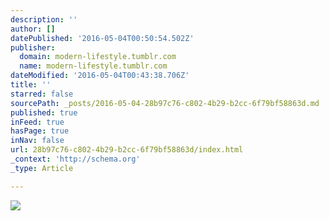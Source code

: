 ```yaml
---
description: ''
author: []
datePublished: '2016-05-04T00:50:54.502Z'
publisher:
  domain: modern-lifestyle.tumblr.com
  name: modern-lifestyle.tumblr.com
dateModified: '2016-05-04T00:43:38.706Z'
title: ''
starred: false
sourcePath: _posts/2016-05-04-28b97c76-c802-4b29-b2cc-6f79bf58863d.md
published: true
inFeed: true
hasPage: true
inNav: false
url: 28b97c76-c802-4b29-b2cc-6f79bf58863d/index.html
_context: 'http://schema.org'
_type: Article

---
```

![](http://67.media.tumblr.com/dea4d42351042995050f7dc953cd184e/tumblr_mqw7hzrx8C1qgxo7fo1_500.png)